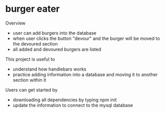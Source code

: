 # burger eater

Overview  
- user can add burgers into the database
- when user clicks the button "devour" and the burger will be moved to the devoured section
- all added and devoured burgers are listed

This project is useful to 
- understand how handlebars works
-  practice adding information into a database and moving it to another section within it 

Users can get started by 
- downloading all dependencies by typing npm init
- update the information to connect to the mysql database

